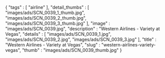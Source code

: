 {
  "tags" : [
              "airline"
            ],
  "detail_thumbs" : [
                       "images/ads/SCN_0039_1_thumb.jpg",
                       "images/ads/SCN_0039_2_thumb.jpg",
                       "images/ads/SCN_0039_3_thumb.jpg"
                     ],
  "image" : "images/ads/SCN_0039.jpg",
  "description" : "Western Airlines - Variety at Vegas",
  "details" : [
                 "images/ads/SCN_0039_1.jpg",
                 "images/ads/SCN_0039_2.jpg",
                 "images/ads/SCN_0039_3.jpg"
               ],
  "title" : "Western Airlines - Variety at Vegas",
  "slug" : "western-airlines-variety-vegas",
  "thumb" : "images/ads/SCN_0039_thumb.jpg"
}
